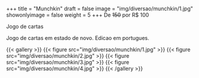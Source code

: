 +++
title = "Munchkin"
draft = false
image = "img/diversao/munchkin/1.jpg"
showonlyimage = false
weight = 5
+++
De ~~150~~ por <span class="price">R$ 100</span>

Jogo de cartas

<!--more-->

Jogo de cartas em estado de novo. Edicao em portugues.

{{< gallery >}}
{{< figure src="img/diversao/munchkin/1.jpg" >}}
{{< figure src="img/diversao/munchkin/2.jpg" >}}
{{< figure src="img/diversao/munchkin/3.jpg" >}}
{{< figure src="img/diversao/munchkin/4.jpg" >}}
{{< /gallery >}}